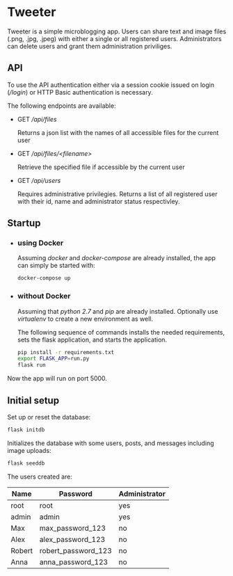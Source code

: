 # Tweeter

Tweeter is a simple microblogging app. Users can share text and image files (.png, .jpg, .jpeg) with either a single or all registered users. Administrators can delete users and grant them administration priviliges.

## API

To use the API authentication either via a session cookie issued on login (*/login*) or HTTP Basic authentication is necessary.

The following endpoints are available:

* GET */api/files*

  Returns a json list with the names of all accessible files for the current user

* GET */api/files/\<filename\>*

  Retrieve the specified file if accessible by the current user

* GET */api/users*

  Requires administrative privilegies. Returns a list of all registered user with their id, name and administrator status respectivley.

## Startup

* ### using Docker

    Assuming *docker* and *docker-compose* are already installed, the app can simply be started with:

    ```sh
    docker-compose up
    ```

* ### without Docker

    Assuming that *python 2.7* and *pip* are already installed. Optionally use *virtualenv* to create a new environment as well.

    The following sequence of commands installs the needed requirements, sets the flask application, and starts the application.

    ```sh
    pip install -r requirements.txt
    export FLASK_APP=run.py
    flask run
    ```

Now the app will run on port 5000.

## Initial setup

Set up or reset the database:

```sh
flask initdb
```

Initializes the database with some users, posts, and messages including image uploads:

```sh
flask seeddb
```

The users created are:

| Name   | Password            | Administrator |
|--------|---------------------|---------------|
| root   | root                | yes           |
| admin  | admin               | yes           |
| Max    | max_password_123    | no            |
| Alex   | alex_password_123   | no            |
| Robert | robert_password_123 | no            |
| Anna   | anna_password_123   | no            |
